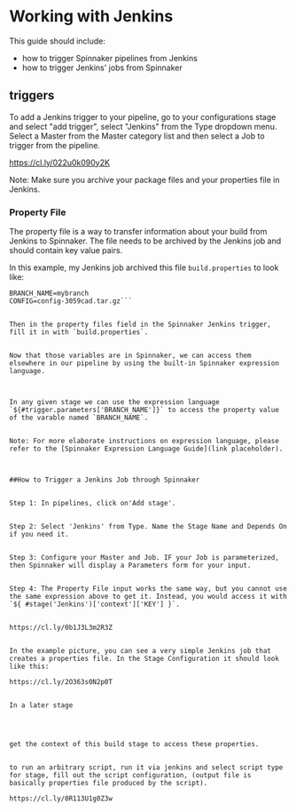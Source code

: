 # Working with Jenkins


This guide should include:


- how to trigger Spinnaker pipelines from Jenkins
- how to trigger Jenkins' jobs from Spinnaker


## triggers


To add a Jenkins trigger to your pipeline, go to your configurations stage and select "add trigger", select "Jenkins" from the Type dropdown menu. Select a Master from the Master category list and then select a Job to trigger from the pipeline. 


https://cl.ly/022u0k090y2K


Note: Make sure you archive your package files and your properties file in Jenkins. 



### Property File


The property file is a way to transfer information about your build from Jenkins to Spinnaker. The file needs to be archived by the Jenkins job and should contain key value pairs. 


In this example, my Jenkins job archived this file `build.properties` to look like:


```COMMITER_NAME=andrew
BRANCH_NAME=mybranch
CONFIG=config-3059cad.tar.gz```


Then in the property files field in the Spinnaker Jenkins trigger, fill it in with `build.properties`.


Now that those variables are in Spinnaker, we can access them elsewhere in our pipeline by using the built-in Spinnaker expression language. 



In any given stage we can use the expression language `${#trigger.parameters['BRANCH_NAME']}` to access the property value of the varable named `BRANCH_NAME`.


Note: For more elaborate instructions on expression language, please refer to the [Spinnaker Expression Language Guide](link placeholder).



##How to Trigger a Jenkins Job through Spinnaker


Step 1: In pipelines, click on'Add stage'.


Step 2: Select 'Jenkins' from Type. Name the Stage Name and Depends On if you need it. 


Step 3: Configure your Master and Job. IF your Job is parameterized, then Spinnaker will display a Parameters form for your input. 


Step 4: The Property File input works the same way, but you cannot use the same expression above to get it. Instead, you would access it with `${ #stage('Jenkins')['context']['KEY'] }`.


https://cl.ly/0b1J3L3m2R3Z


In the example picture, you can see a very simple Jenkins job that creates a properties file. In the Stage Configuration it should look like this: 

https://cl.ly/2O363s0N2p0T


In a later stage




get the context of this build stage to access these properties.


to run an arbitrary script, run it via jenkins and select script type for stage, fill out the script configuration, (output file is basically properties file produced by the script).

https://cl.ly/0R113U1g0Z3w

